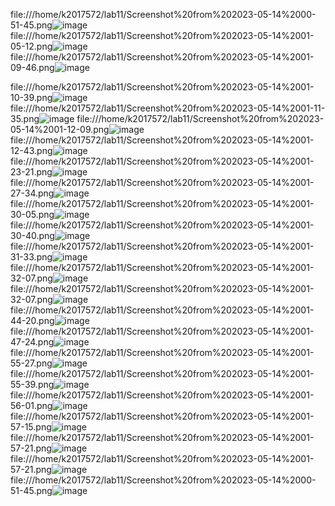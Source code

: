 
file:///home/k2017572/lab11/Screenshot%20from%202023-05-14%2000-51-45.png![image](https://github.com/omarfaizi/OsLabSpr23/assets/123714746/b44250e3-a037-44c5-a8ee-8aae02070176)
file:///home/k2017572/lab11/Screenshot%20from%202023-05-14%2001-05-12.png![image](https://github.com/omarfaizi/OsLabSpr23/assets/123714746/583af507-6a24-4fd0-984a-3f86880555f1)
file:///home/k2017572/lab11/Screenshot%20from%202023-05-14%2001-09-46.png![image](https://github.com/omarfaizi/OsLabSpr23/assets/123714746/d6de958e-6ef5-4364-bde6-60b977cd90d8)

file:///home/k2017572/lab11/Screenshot%20from%202023-05-14%2001-10-39.png![image](https://github.com/omarfaizi/OsLabSpr23/assets/123714746/3c277ff8-3c0d-457a-a437-052465b997a2)
file:///home/k2017572/lab11/Screenshot%20from%202023-05-14%2001-11-35.png![image](https://github.com/omarfaizi/OsLabSpr23/assets/123714746/2e0d26c3-961d-46be-aa40-7b7b12046b00)
file:///home/k2017572/lab11/Screenshot%20from%202023-05-14%2001-12-09.png![image](https://github.com/omarfaizi/OsLabSpr23/assets/123714746/07cec758-bcd5-4d92-aab4-aeba9550962d)
file:///home/k2017572/lab11/Screenshot%20from%202023-05-14%2001-12-43.png![image](https://github.com/omarfaizi/OsLabSpr23/assets/123714746/b3cc93c7-4480-4fb0-9b0b-24e8876ab125)
file:///home/k2017572/lab11/Screenshot%20from%202023-05-14%2001-23-21.png![image](https://github.com/omarfaizi/OsLabSpr23/assets/123714746/803856e2-700f-474f-94ff-ea16084ef4c9)
file:///home/k2017572/lab11/Screenshot%20from%202023-05-14%2001-27-34.png![image](https://github.com/omarfaizi/OsLabSpr23/assets/123714746/fa3064ea-f966-4ebe-8029-d077b36bb6bc)
file:///home/k2017572/lab11/Screenshot%20from%202023-05-14%2001-30-05.png![image](https://github.com/omarfaizi/OsLabSpr23/assets/123714746/2825e6b2-5f01-4c9a-89e3-3984d0d6dc7a)
file:///home/k2017572/lab11/Screenshot%20from%202023-05-14%2001-30-40.png![image](https://github.com/omarfaizi/OsLabSpr23/assets/123714746/eac18f37-2913-43b3-9ceb-c53d654dc7d9)
file:///home/k2017572/lab11/Screenshot%20from%202023-05-14%2001-31-33.png![image](https://github.com/omarfaizi/OsLabSpr23/assets/123714746/9082375e-24b3-45bd-8500-0e60491f3430)
file:///home/k2017572/lab11/Screenshot%20from%202023-05-14%2001-32-07.png![image](https://github.com/omarfaizi/OsLabSpr23/assets/123714746/10802d06-3821-4e8d-9ce6-249b62a26708)
file:///home/k2017572/lab11/Screenshot%20from%202023-05-14%2001-32-07.png![image](https://github.com/omarfaizi/OsLabSpr23/assets/123714746/eeaafdf6-1c1d-41de-8035-40ded8ed235d)
file:///home/k2017572/lab11/Screenshot%20from%202023-05-14%2001-44-20.png![image](https://github.com/omarfaizi/OsLabSpr23/assets/123714746/dc3f8776-d2a3-4e62-906d-99cdc00c2c86)
file:///home/k2017572/lab11/Screenshot%20from%202023-05-14%2001-47-24.png![image](https://github.com/omarfaizi/OsLabSpr23/assets/123714746/395a629c-f436-4cbb-a94d-25907d53f0ee)
file:///home/k2017572/lab11/Screenshot%20from%202023-05-14%2001-55-27.png![image](https://github.com/omarfaizi/OsLabSpr23/assets/123714746/ad2bebb3-ee27-4b04-acc7-a7395bdd55b8)
file:///home/k2017572/lab11/Screenshot%20from%202023-05-14%2001-55-39.png![image](https://github.com/omarfaizi/OsLabSpr23/assets/123714746/546b5a40-e95a-4f0f-a0c7-7f555fe8efcc)
file:///home/k2017572/lab11/Screenshot%20from%202023-05-14%2001-56-01.png![image](https://github.com/omarfaizi/OsLabSpr23/assets/123714746/cecac7c8-3736-4a9f-b19c-ba3e7d6e3c59)
file:///home/k2017572/lab11/Screenshot%20from%202023-05-14%2001-57-15.png![image](https://github.com/omarfaizi/OsLabSpr23/assets/123714746/6d89e6d6-cde9-474e-b406-90fc43571145)
file:///home/k2017572/lab11/Screenshot%20from%202023-05-14%2001-57-21.png![image](https://github.com/omarfaizi/OsLabSpr23/assets/123714746/8905cfc7-7ab4-42c9-9b6c-9086f6adffee)
file:///home/k2017572/lab11/Screenshot%20from%202023-05-14%2001-57-21.png![image](https://github.com/omarfaizi/OsLabSpr23/assets/123714746/4bbaf89c-a17e-4388-b2a9-a572f17308c4)
file:///home/k2017572/lab11/Screenshot%20from%202023-05-14%2000-51-45.png![image](https://github.com/omarfaizi/OsLabSpr23/assets/123714746/b0059c9d-9899-48e1-ae70-0a962b18695b)

